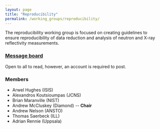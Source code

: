 ```yaml
---
layout: page
title: "Reproducibility"
permalink: /working_groups/reproducibility/
---
```


The reproducibility working group is focused on creating guidelines to ensure reproducibility of data reduction and analysis of neutron and X-ray reflectivity measurements. 

### [Message board](https://gitter.im/reflectivity/reproducibility) 

Open to all to read, however, an account is required to post.

### Members 

- Arwel Hughes (ISIS)
- Alexandros Koutsioumpas (JCNS)
- Brian Maranville (NIST)
- Andrew McCluskey (Diamond) -- **Chair**
- Andrew Nelson (ANSTO)
- Thomas Saerbeck (ILL)
- Adrian Rennie (Uppsala) 